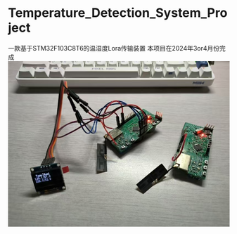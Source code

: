 # Temperature_Detection_System_Project
一款基于STM32F103C8T6的温湿度Lora传输装置
本项目在2024年3or4月份完成
![1.jpg](https://github.com/PAICL/Temperature_Detection_System_Project/blob/main/IMAGE/1.png)
